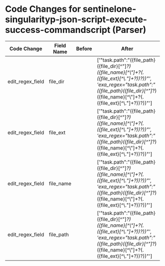 # Code Changes for sentinelone-singularityp-json-script-execute-success-commandscript (Parser)

| Code Change | Field Name | Before | After |
|-------------|------------|--------|-------|
| edit_regex_field | file_dir |  | ['"task\.path":"({file_path}({file_dir}[^"]*?)({file_name}[^\\"]+?(\.({file_ext}[^\\."]+?))?))"', 'exa_regex="task\.path":"({file_path}({file_dir}[^"]*?)({file_name}[^\\"]+?(\.({file_ext}[^\\."]+?))?))"'] |
| edit_regex_field | file_ext |  | ['"task\.path":"({file_path}({file_dir}[^"]*?)({file_name}[^\\"]+?(\.({file_ext}[^\\."]+?))?))"', 'exa_regex="task\.path":"({file_path}({file_dir}[^"]*?)({file_name}[^\\"]+?(\.({file_ext}[^\\."]+?))?))"'] |
| edit_regex_field | file_name |  | ['"task\.path":"({file_path}({file_dir}[^"]*?)({file_name}[^\\"]+?(\.({file_ext}[^\\."]+?))?))"', 'exa_regex="task\.path":"({file_path}({file_dir}[^"]*?)({file_name}[^\\"]+?(\.({file_ext}[^\\."]+?))?))"'] |
| edit_regex_field | file_path |  | ['"task\.path":"({file_path}({file_dir}[^"]*?)({file_name}[^\\"]+?(\.({file_ext}[^\\."]+?))?))"', 'exa_regex="task\.path":"({file_path}({file_dir}[^"]*?)({file_name}[^\\"]+?(\.({file_ext}[^\\."]+?))?))"'] |